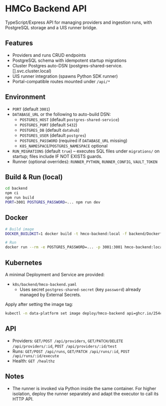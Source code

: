 # HMCo Backend API

TypeScript/Express API for managing providers and ingestion runs, with PostgreSQL storage and a UIS runner bridge.

## Features

- Providers and runs CRUD endpoints
- PostgreSQL schema with idempotent startup migrations
- Cluster Postgres auto-DSN (postgres-shared-service.[<namespace>].svc.cluster.local)
- UIS runner integration (spawns Python SDK runner)
- Portal-compatible routes mounted under `/api/*`

## Environment

- `PORT` (default `3001`)
- `DATABASE_URL` or the following to auto-build DSN:
  - `POSTGRES_HOST` (default `postgres-shared-service`)
  - `POSTGRES_PORT` (default `5432`)
  - `POSTGRES_DB` (default `datahub`)
  - `POSTGRES_USER` (default `postgres`)
  - `POSTGRES_PASSWORD` (required if `DATABASE_URL` missing)
  - `K8S_NAMESPACE`/`POSTGRES_NAMESPACE` optional
- `RUN_MIGRATIONS` (default `true`) – executes SQL files under `migrations/` on startup; files include IF NOT EXISTS guards.
- Runner (optional overrides): `RUNNER_PYTHON`, `RUNNER_CONFIG`, `VAULT_TOKEN`

## Build & Run (local)

```bash
cd backend
npm ci
npm run build
PORT=3001 POSTGRES_PASSWORD=... npm run dev
```

## Docker

```bash
# Build image
DOCKER_BUILDKIT=1 docker build -t hmco-backend:local -f backend/Dockerfile .

# Run
docker run --rm -e POSTGRES_PASSWORD=... -p 3001:3001 hmco-backend:local
```

## Kubernetes

A minimal Deployment and Service are provided:

- `k8s/backend/hmco-backend.yaml`
  - Uses secret `postgres-shared-secret` (key `password`) already managed by External Secrets.

Apply after setting the image tag:

```bash
kubectl -n data-platform set image deploy/hmco-backend api=ghcr.io/254carbon/hmco-backend:<tag>
```

## API

- Providers: `GET/POST /api/providers`, `GET/PATCH/DELETE /api/providers/:id`, `POST /api/providers/:id/test`
- Runs: `GET/POST /api/runs`, `GET/PATCH /api/runs/:id`, `POST /api/runs/:id/execute`
- Health: `GET /healthz`

## Notes

- The runner is invoked via Python inside the same container. For higher isolation, deploy the runner separately and adapt the executor to call its HTTP API.

